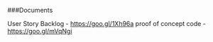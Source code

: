 ###Documents


User Story Backlog - https://goo.gl/1Xh96a
proof of concept code - https://goo.gl/mVqNgi
